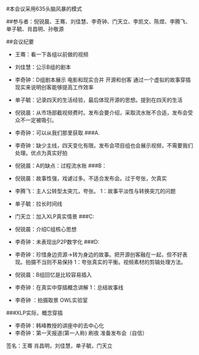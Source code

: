 ﻿#本会议采用635头脑风暴的模式

##参与者：倪锐晨、王骞、刘佳慧、李奇钟、门天立、李凯文、陈煜、李腾飞、单子毓、肖昌明、孙敬源

##会议纪要

- 王骞：看一下各组以前做的视频
- 刘佳慧：公示B组的剧本
- 李奇钟：D组剧本展示 电影和现实合并 开源和创客 通过一个虚拟的故事穿插现实来说明创客能够提高工作效率
- 单子毓：记录四天的生活经验，最后体现开源的思想。提到在四天的生活
- 倪锐晨：从市场部截视频费时。发布会要介绍，采取流水账不合适，发布会受众不一定被吸引。
- 李奇钟：可以从我们那里获取
###A.
- 李奇钟：缺少主线，四天变化有限。发布会项目组也会展示视频，不需要我们处理。优点为真实好拍
- 倪锐晨：A的缺点：过程流水账
###B：
- 倪锐晨：故事性强，戏谑过多。不适合发布会。过于夸张，欠真实
- 李腾飞：主人公转型太突兀，夸张。
    1：故事平淡性与转换突兀的问题
- 单子毓：拉长时间线
- 门天立：加入XLP真实情景
###C:
- 倪锐晨：介绍C组核心思想
- 李奇钟：未表现出P2P数字化
###D:
- 李奇钟：珍惜身边资源->转为身边的故事。把开源创客融在一起，但不好表现。拍摄不当则不易保持
1：夸张真实的平衡。视频素材的剪辑处理方法。
- 倪锐晨：B组回忆是比较容易插入
- 李奇钟：在真实中穿插概念讲解
1：总结故事线

- 李奇钟 ：拍摄取景 OWL实验室


###XLP实际，概念穿插
- 李奇钟：韩峰教授的讲座中的去中心化
- 李奇钟：第一天报道(第一人称) 刷夜  准备发布会（自信）

签名：王骞 肖昌明，刘佳慧，单子毓，门天立